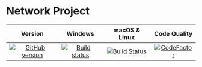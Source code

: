 # Network Project

| Version | Windows | macOS & Linux | Code Quality |
| :---: | :---: | :---: | :---: |
| [![GitHub version](https://badge.fury.io/gh/SMelanko%2Fnet.svg)](https://badge.fury.io/gh/SMelanko%2Fnet) | [![Build status](https://ci.appveyor.com/api/projects/status/hl6u3jinuhpq0w88?svg=true)](https://ci.appveyor.com/project/SMelanko/net) | [![Build Status](https://travis-ci.com/SMelanko/net.svg?branch=master)](https://travis-ci.com/SMelanko/net) | [![CodeFactor](https://www.codefactor.io/repository/github/smelanko/net/badge)](https://www.codefactor.io/repository/github/smelanko/net) |
